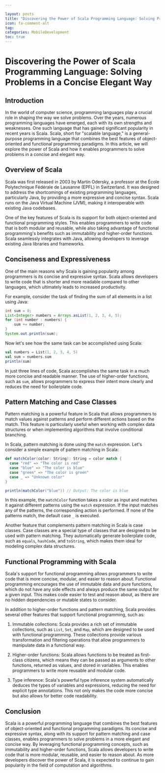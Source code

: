 ```yaml
---

layout: posts
title: "Discovering the Power of Scala Programming Language: Solving Problems in a Concise Elegant Way"
icon: fa-comment-alt
tag:      
categories: MobileDevelopment
toc: true
---
```




# Discovering the Power of Scala Programming Language: Solving Problems in a Concise Elegant Way

## Introduction

In the world of computer science, programming languages play a crucial role in shaping the way we solve problems. Over the years, numerous programming languages have emerged, each with its own strengths and weaknesses. One such language that has gained significant popularity in recent years is Scala. Scala, short for "scalable language," is a general-purpose programming language that combines the best features of object-oriented and functional programming paradigms. In this article, we will explore the power of Scala and how it enables programmers to solve problems in a concise and elegant way.

## Overview of Scala

Scala was first released in 2003 by Martin Odersky, a professor at the École Polytechnique Fédérale de Lausanne (EPFL) in Switzerland. It was designed to address the shortcomings of existing programming languages, particularly Java, by providing a more expressive and concise syntax. Scala runs on the Java Virtual Machine (JVM), making it interoperable with existing Java codebases.

One of the key features of Scala is its support for both object-oriented and functional programming styles. This enables programmers to write code that is both modular and reusable, while also taking advantage of functional programming's benefits such as immutability and higher-order functions. Scala seamlessly integrates with Java, allowing developers to leverage existing Java libraries and frameworks.

## Conciseness and Expressiveness

One of the main reasons why Scala is gaining popularity among programmers is its concise and expressive syntax. Scala allows developers to write code that is shorter and more readable compared to other languages, which ultimately leads to increased productivity.

For example, consider the task of finding the sum of all elements in a list using Java:

```java
int sum = 0;
List<Integer> numbers = Arrays.asList(1, 2, 3, 4, 5);
for (int number : numbers) {
    sum += number;
}
System.out.println(sum);
```

Now let's see how the same task can be accomplished using Scala:

```scala
val numbers = List(1, 2, 3, 4, 5)
val sum = numbers.sum
println(sum)
```

In just three lines of code, Scala accomplishes the same task in a much more concise and readable manner. The use of higher-order functions, such as `sum`, allows programmers to express their intent more clearly and reduces the need for boilerplate code.

## Pattern Matching and Case Classes

Pattern matching is a powerful feature in Scala that allows programmers to match values against patterns and perform different actions based on the match. This feature is particularly useful when working with complex data structures or when implementing algorithms that involve conditional branching.

In Scala, pattern matching is done using the `match` expression. Let's consider a simple example of pattern matching in Scala:

```scala
def matchColor(color: String): String = color match {
  case "red" => "The color is red"
  case "blue" => "The color is blue"
  case "green" => "The color is green"
  case _ => "Unknown color"
}

println(matchColor("blue")) // Output: The color is blue
```

In this example, the `matchColor` function takes a color as input and matches it against different patterns using the `match` expression. If the input matches any of the patterns, the corresponding action is performed. If none of the patterns match, the default case `_` is executed.

Another feature that complements pattern matching in Scala is case classes. Case classes are a special type of classes that are designed to be used with pattern matching. They automatically generate boilerplate code, such as `equals`, `hashCode`, and `toString`, which makes them ideal for modeling complex data structures.

## Functional Programming with Scala

Scala's support for functional programming allows programmers to write code that is more concise, modular, and easier to reason about. Functional programming encourages the use of immutable data and pure functions, which do not have any side effects and always produce the same output for a given input. This makes code easier to test and reason about, as there are no hidden dependencies or mutable states to consider.

In addition to higher-order functions and pattern matching, Scala provides several other features that support functional programming, such as:

1. Immutable collections: Scala provides a rich set of immutable collections, such as `List`, `Set`, and `Map`, which are designed to be used with functional programming. These collections provide various transformation and filtering operations that allow programmers to manipulate data in a functional way.

2. Higher-order functions: Scala allows functions to be treated as first-class citizens, which means they can be passed as arguments to other functions, returned as values, and stored in variables. This enables programmers to write more reusable and modular code.

3. Type inference: Scala's powerful type inference system automatically deduces the types of variables and expressions, reducing the need for explicit type annotations. This not only makes the code more concise but also allows for better code readability.

## Conclusion

Scala is a powerful programming language that combines the best features of object-oriented and functional programming paradigms. Its concise and expressive syntax, along with its support for pattern matching and case classes, enables programmers to solve problems in a more elegant and concise way. By leveraging functional programming concepts, such as immutability and higher-order functions, Scala allows developers to write code that is more modular, reusable, and easier to reason about. As more developers discover the power of Scala, it is expected to continue to gain popularity in the field of computation and algorithms.